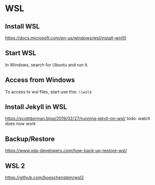 # WSL

## Install WSL

<https://docs.microsoft.com/en-us/windows/wsl/install-win10>

## Start WSL

In Windows, search for Ubuntu and run it.

## Access from Windows

To access to wsl files, start use this: `\\wsl$`

## Install Jekyll in WSL

<https://scottdorman.blog/2019/02/27/running-jekyll-on-wsl/>
todo: watch does now work

## Backup/Restore

<https://www.xda-developers.com/how-back-up-restore-wsl/>

## WSL 2

<https://github.com/boeschenstein/wsl2>
